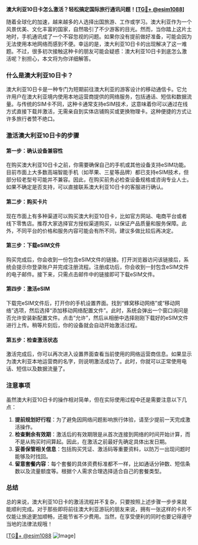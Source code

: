**澳大利亚10日卡怎么激活？轻松搞定国际旅行通讯问题！[[TG💪+ @esim1088](https://t.me/s/esim1088)]**

随着全球化的加速，越来越多的人选择出国旅游、工作或学习。澳大利亚作为一个风景优美、文化丰富的国家，自然吸引了不少游客的目光。然而，当你踏上这片土地时，手机通讯成了一个不容忽视的问题。如果你没有提前做好准备，可能会因为无法使用本地网络而感到不便。幸运的是，澳大利亚10日卡的出现解决了这一难题。不过，很多初次接触这种卡的朋友可能会疑惑：澳大利亚10日卡到底怎么激活呢？别担心，本文将为你详细解答。

### 什么是澳大利亚10日卡？

澳大利亚10日卡是一种专门为短期前往澳大利亚的游客设计的移动通信卡。它允许用户在澳大利亚境内使用本地运营商提供的网络服务，包括通话、短信和数据流量。与传统的SIM卡不同，这种卡通常支持eSIM技术，这意味着你可以通过在线方式直接下载并激活，无需亲自到实体店铺购买或更换物理卡。这种便捷的方式让许多旅行者赞不绝口。

### 激活澳大利亚10日卡的步骤

#### 第一步：确认设备兼容性

在购买澳大利亚10日卡之前，你需要确保自己的手机或其他设备支持eSIM功能。目前市面上大多数高端智能手机（如苹果、三星等品牌）都已支持eSIM技术，但部分较老型号可能并不兼容。因此，在购买前务必检查设备规格或咨询专业人士。如果不确定是否支持，可以直接联系澳大利亚10日卡的客服进行确认。

#### 第二步：购买卡片

现在市面上有多种渠道可以购买澳大利亚10日卡，比如官方网站、电商平台或者线下零售店。推荐大家选择官方授权渠道购买，以保证产品质量和服务保障。此外，不同平台的价格和服务内容可能会有所不同，建议多做比较后再决定。

#### 第三步：下载eSIM文件

购买完成后，你会收到一份包含eSIM文件的链接。打开浏览器访问该链接后，系统会提示你登录账户并完成注册流程。注册成功后，你会收到一封包含eSIM文件的电子邮件。接下来，只需点击邮件中的链接即可下载eSIM文件。

#### 第四步：激活eSIM

下载完eSIM文件后，打开你的手机设置界面。找到“蜂窝移动网络”或“移动网络”选项，然后选择“添加移动网络配置文件”。此时，系统会弹出一个窗口询问是否允许安装新配置文件。点击“允许”，然后从相册中选择刚刚下载好的eSIM文件进行上传。稍等片刻后，你的设备就会自动开始激活过程。

#### 第五步：检查激活状态

激活完成后，你可以再次进入设置界面查看当前使用的网络运营商信息。如果显示为澳大利亚本地运营商的名字，则说明激活成功了。此时，你就可以正常使用电话、短信以及数据流量了。

### 注意事项

虽然澳大利亚10日卡的操作相对简单，但在实际使用过程中还是需要注意以下几点：

1. **提前规划好行程**：为了避免因网络问题影响旅行体验，请至少提前一天完成激活操作。
2. **检查剩余有效期**：激活后的有效期限是从首次连接到网络的时间开始计算，而不是从购买时间算起。因此，在激活之前最好先确定具体出发日期。
3. **妥善保管相关信息**：包括购买凭证、激活码等重要资料，以防万一出现问题时能够及时找回。
4. **留意套餐内容**：每个套餐的具体资费标准都不一样，比如通话分钟数、短信条数以及流量额度等。根据个人需求合理选择适合自己的套餐类型。

### 总结

总的来说，澳大利亚10日卡的激活流程并不复杂，只要按照上述步骤一步步来就能顺利完成。对于那些即将前往澳大利亚游玩的朋友来说，拥有一张这样的卡片不仅能让旅途更加顺畅，还能节省不少费用。当然，在享受便利的同时也要记得遵守当地的法律法规哦！

[[TG💪+ @esim1088](https://t.me/s/esim1088) ![Image](https://i.postimg.cc/4NQfJmqS/Snipaste-2025-05-13-00-14-12.png)]